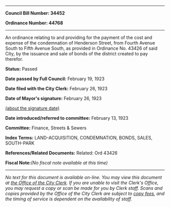 

********

**Council Bill Number: 34452**
   
**Ordinance Number: 44768**
********

 An ordinance relating to and providing for the payment of the cost and expense of the condemnation of Henderson Street, from Fourth Avenue South to Fifth Avenue South, as provided in Ordinance No. 43426 of said City, by the issuance and sale of bonds of the district created to pay therefor.

**Status:** Passed
   
**Date passed by Full Council:** February 19, 1923
   
**Date filed with the City Clerk:** February 26, 1923
   
**Date of Mayor's signature:** February 26, 1923
   
[(about the signature date)](/~public/approvaldate.htm)
   
   
   
**Date introduced/referred to committee:** February 13, 1923
   
**Committee:** Finance, Streets & Sewers
   
   
**Index Terms:** LAND-ACQUISITION, CONDEMNATION, BONDS, SALES, SOUTH-PARK

**References/Related Documents:** Related: Ord 43426

**Fiscal Note:**_(No fiscal note available at this time)_
********

_No text for this document is available on-line. You may view this document at [the Office of the City Clerk](http://www.seattle.gov/leg/clerk/contactUs.htm). If you are unable to visit the Clerk's Office, you may request a copy or scan be made for you by Clerk staff. Scans and copies provided by the Office of the City Clerk are subject to [copy fees](http://clerk.seattle.gov/~public/clerkfees.htm), and the timing of service is dependent on the availability of staff._

